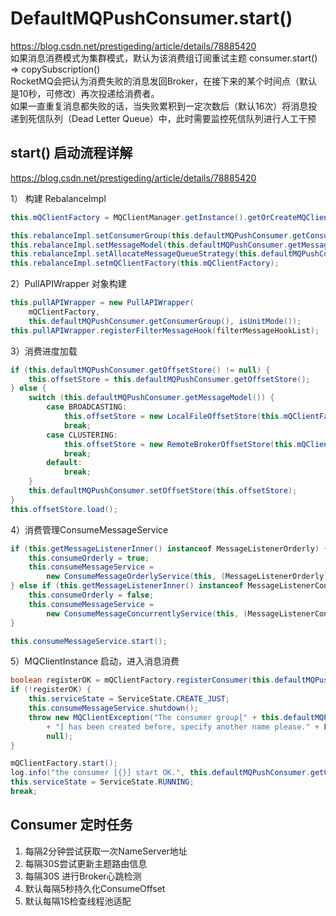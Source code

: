 # DefaultMQPushConsumer.start()
https://blog.csdn.net/prestigeding/article/details/78885420  
如果消息消费模式为集群模式，默认为该消费组订阅重试主题 consumer.start() => copySubscription()  
RocketMQ会把认为消费失败的消息发回Broker，在接下来的某个时间点（默认是10秒，可修改）再次投递给消费者。  
如果一直重复消息都失败的话，当失败累积到一定次数后（默认16次）将消息投递到死信队列（Dead Letter Queue）中，此时需要监控死信队列进行人工干预


## start() 启动流程详解
https://blog.csdn.net/prestigeding/article/details/78885420  

1） 构建 RebalanceImpl 
```java  
this.mQClientFactory = MQClientManager.getInstance().getOrCreateMQClientInstance(this.defaultMQPushConsumer, this.rpcHook);

this.rebalanceImpl.setConsumerGroup(this.defaultMQPushConsumer.getConsumerGroup());
this.rebalanceImpl.setMessageModel(this.defaultMQPushConsumer.getMessageModel());
this.rebalanceImpl.setAllocateMessageQueueStrategy(this.defaultMQPushConsumer.getAllocateMessageQueueStrategy());
this.rebalanceImpl.setmQClientFactory(this.mQClientFactory);
```

2）PullAPIWrapper 对象构建
```java
this.pullAPIWrapper = new PullAPIWrapper(
    mQClientFactory,
    this.defaultMQPushConsumer.getConsumerGroup(), isUnitMode());
this.pullAPIWrapper.registerFilterMessageHook(filterMessageHookList);
```

3）消费进度加载
```java
if (this.defaultMQPushConsumer.getOffsetStore() != null) {
    this.offsetStore = this.defaultMQPushConsumer.getOffsetStore();
} else {
    switch (this.defaultMQPushConsumer.getMessageModel()) {
        case BROADCASTING:
            this.offsetStore = new LocalFileOffsetStore(this.mQClientFactory, this.defaultMQPushConsumer.getConsumerGroup());
            break;
        case CLUSTERING:
            this.offsetStore = new RemoteBrokerOffsetStore(this.mQClientFactory, this.defaultMQPushConsumer.getConsumerGroup());
            break;
        default:
            break;
    }
    this.defaultMQPushConsumer.setOffsetStore(this.offsetStore);
}
this.offsetStore.load();
```

4）消费管理ConsumeMessageService
```java
if (this.getMessageListenerInner() instanceof MessageListenerOrderly) {
    this.consumeOrderly = true;
    this.consumeMessageService =
        new ConsumeMessageOrderlyService(this, (MessageListenerOrderly) this.getMessageListenerInner());
} else if (this.getMessageListenerInner() instanceof MessageListenerConcurrently) {
    this.consumeOrderly = false;
    this.consumeMessageService =
        new ConsumeMessageConcurrentlyService(this, (MessageListenerConcurrently) this.getMessageListenerInner());
}

this.consumeMessageService.start();
```

5）MQClientInstance 启动，进入消息消费
```java
boolean registerOK = mQClientFactory.registerConsumer(this.defaultMQPushConsumer.getConsumerGroup(), this);
if (!registerOK) {
    this.serviceState = ServiceState.CREATE_JUST;
    this.consumeMessageService.shutdown();
    throw new MQClientException("The consumer group[" + this.defaultMQPushConsumer.getConsumerGroup()
        + "] has been created before, specify another name please." + FAQUrl.suggestTodo(FAQUrl.GROUP_NAME_DUPLICATE_URL),
        null);
}

mQClientFactory.start();
log.info("the consumer [{}] start OK.", this.defaultMQPushConsumer.getConsumerGroup());
this.serviceState = ServiceState.RUNNING;
break;
```

## Consumer 定时任务
1. 每隔2分钟尝试获取一次NameServer地址
2. 每隔30S尝试更新主题路由信息
3. 每隔30S 进行Broker心跳检测
4. 默认每隔5秒持久化ConsumeOffset
5. 默认每隔1S检查线程池适配


